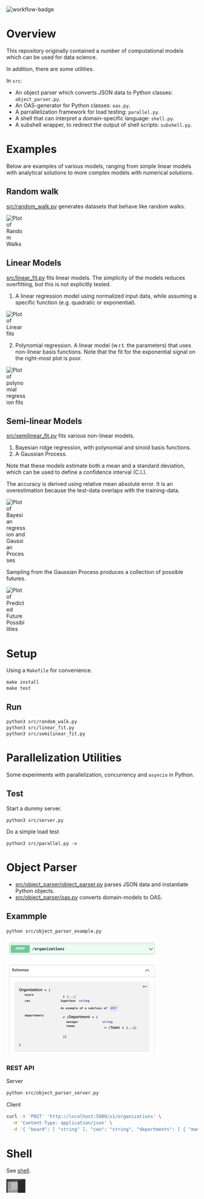 ![workflow-badge](https://github.com/voschezang/data-science-templates/actions/workflows/python-app.yml/badge.svg)

# Overview

This repository originally contained a number of computational models which can be used for data science.

In addition, there are some utilities.

In `src`:

- An object parser which converts JSON data to Python classes: `object_parser.py`.
- An OAS-generator for Python classes: `oas.py`.
- A parrallelization framework for load testing: `parallel.py`.
- A shell that can interpret a domain-specific language: `shell.py`.
- A subshell wrapper, to redirect the output of shell scripts: `subshell.py`.

# Examples

Below are examples of various models, ranging from simple linear models with analytical solutions to more complex models with numerical solutions.

## Random walk

[src/random_walk.py](src/random_walk.py) generates datasets that behave like random walks.

<img src="img/random_walks.png" style="max-width: 10%" alt="Plot of Random Walks">

## Linear Models

[src/linear_fit.py](src/linear_fit.py) fits linear models. The simplicity of the models reduces overfitting, but this is not explicitly tested.

1. A linear regression model using normalized input data, while assuming a specific function (e.g. quadratic or exponential).

<img src="img/linear_fits.png" style="max-width: 10%" alt="Plot of Linear fits">

2. Polynomial regression. A linear model (w.r.t. the parameters) that uses non-linear basis functions.
Note that the fit for the exponential signal on the right-most plot is poor.

<img src="img/polynomial_fits.png" style="max-width: 10%" alt="Plot of polynomial regression fits">

## Semi-linear Models

[src/semilinear_fit.py](src/semilinear_fit.py) fits various non-linear models.

1. Bayesian ridge regression, with polynomial and sinoid basis functions.
2. A Gaussian Process.

Note that these models estimate both a mean and a standard deviation, which can be used to define a confidence interval (C.I.).

The accuracy is derived using relative mean absolute error.
It is an overestimation because the test-data overlaps with the training-data.

<img src="img/bayesian_fits.png" style="max-width: 10%" alt="Plot of Bayesian regression and Gaussian Processes">

Sampling from the Gaussian Process produces a collection of possible futures.

<img src="img/bayesian_fits_future.png" style="max-width: 10%" alt="Plot of Predicted Future Possibilities">

# Setup

Using a `Makefile` for convenience.

```
make install
make test
```

## Run

```
python3 src/random_walk.py
python3 src/linear_fit.py
python3 src/semilinear_fit.py
```

# Parallelization Utilities

Some experiments with parallelization, concurrency and `asyncio` in Python.

## Test

Start a dummy server.

```
python3 src/server.py
```

Do a simple load test

```
python3 src/parallel.py -v
```

# Object Parser

- [src/object_parser/object_parser.py](object_parser.py) parses JSON data and instantiate Python objects.
- [src/object_parser/oas.py](oas.py) converts domain-models to OAS.

## Exammple

```sh
python src/object_parser_example.py
```

<img src="https://github.com/voschezang/data-science-templates/blob/main/img/generated_oas.png?raw=true" style="width: 400px" alt="OAS Example">

### REST API

Server

```sh
python src/object_parser_server.py
```

Client

```sh
curl -X 'POST' 'http://localhost:5000/v1/organizations' \
  -H 'Content-Type: application/json' \
  -d '{ "board": [ "string" ], "ceo": "string", "departments": [ { "manager": "string", "teams": [ { "manager": "string", "members": [ "string" ], "team_type": "A", "active": true, "capacity": 0, "value": 0 } ] } ] }'
```

# Shell

See [shell](SHELL.md).

<img src="img/shell_dropdown.png" style="max-width: 10%" alt="Example of a shell with a dropdown completion menu">

